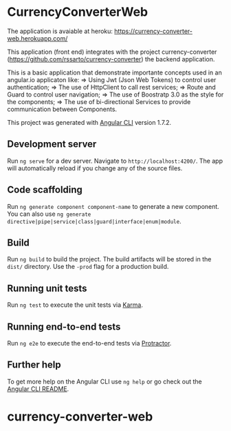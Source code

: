 # CurrencyConverterWeb
The application is avaiable at heroku: 
  https://currency-converter-web.herokuapp.com/

This application (front end) integrates with the project currency-converter (https://github.com/rssarto/currency-converter) the backend application.

This is a basic application that demonstrate importante concepts used in an angular.io applicaton like: 
  => Using Jwt (Json Web Tokens) to control user authentication;
  => The use of HttpClient to call rest services;
  => Route and Guard to control user navigation;
  => The use of Boostratp 3.0 as the style for the components;
  => The use of bi-directional Services to provide communication between Components.

This project was generated with [Angular CLI](https://github.com/angular/angular-cli) version 1.7.2.

## Development server

Run `ng serve` for a dev server. Navigate to `http://localhost:4200/`. The app will automatically reload if you change any of the source files.

## Code scaffolding

Run `ng generate component component-name` to generate a new component. You can also use `ng generate directive|pipe|service|class|guard|interface|enum|module`.

## Build

Run `ng build` to build the project. The build artifacts will be stored in the `dist/` directory. Use the `-prod` flag for a production build.

## Running unit tests

Run `ng test` to execute the unit tests via [Karma](https://karma-runner.github.io).

## Running end-to-end tests

Run `ng e2e` to execute the end-to-end tests via [Protractor](http://www.protractortest.org/).

## Further help

To get more help on the Angular CLI use `ng help` or go check out the [Angular CLI README](https://github.com/angular/angular-cli/blob/master/README.md).
# currency-converter-web
